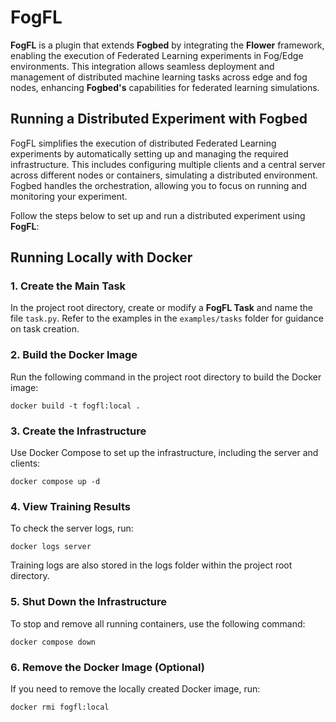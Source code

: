 # FogFL

**FogFL** is a plugin that extends **Fogbed** by integrating the **Flower** framework, enabling the execution of Federated Learning experiments in Fog/Edge environments. This integration allows seamless deployment and management of distributed machine learning tasks across edge and fog nodes, enhancing **Fogbed's** capabilities for federated learning simulations.

## Running a Distributed Experiment with Fogbed

FogFL simplifies the execution of distributed Federated Learning experiments by automatically setting up and managing the required infrastructure. This includes configuring multiple clients and a central server across different nodes or containers, simulating a distributed environment. Fogbed handles the orchestration, allowing you to focus on running and monitoring your experiment.

Follow the steps below to set up and run a distributed experiment using **FogFL**:

## Running Locally with Docker

### 1. Create the Main Task

In the project root directory, create or modify a **FogFL Task** and name the file `task.py`. Refer to the examples in the `examples/tasks` folder for guidance on task creation.

### 2. Build the Docker Image

Run the following command in the project root directory to build the Docker image:

```
docker build -t fogfl:local .
```

### 3. Create the Infrastructure

Use Docker Compose to set up the infrastructure, including the server and clients:

```
docker compose up -d
```

### 4. View Training Results

To check the server logs, run:

```
docker logs server
```

Training logs are also stored in the logs folder within the project root directory. 

### 5. Shut Down the Infrastructure

To stop and remove all running containers, use the following command:

```
docker compose down
```

### 6. Remove the Docker Image (Optional)

If you need to remove the locally created Docker image, run:

```
docker rmi fogfl:local
```
